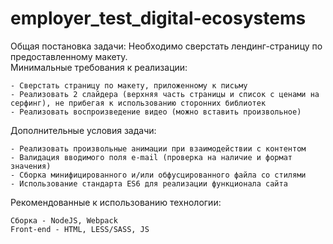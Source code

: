 # employer_test_digital-ecosystems
Общая постановка задачи: Необходимо сверстать лендинг-страницу по предоставленному макету.  
Минимальные требования к реализации: 

    - Сверстать страницу по макету, приложенному к письму 
    - Реализовать 2 слайдера (верхняя часть страницы и список с ценами на серфинг), не прибегая к использованию сторонних библиотек
    - Реализовать воспроизведение видео (можно вставить произвольное)  
Дополнительные условия задачи: 

    - Реализовать произвольные анимации при взаимодействии с контентом 
    - Валидация вводимого поля e-mail (проверка на наличие и формат значения) 
    - Сборка минифицированного и/или обфусцированного файла со стилями 
    - Использование стандарта ES6 для реализации функционала сайта  
Рекомендованные к использованию технологии: 

    Сборка - NodeJS, Webpack
    Front-end - HTML, LESS/SASS, JS
